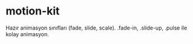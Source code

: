 # motion-kit
Hazır animasyon sınıfları (fade, slide, scale).
.fade-in, .slide-up, .pulse ile kolay animasyon.
